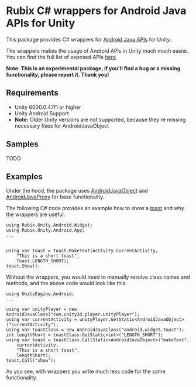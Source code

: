 # Rubix C# wrappers for Android Java APIs for Unity

This package provides C# wrappers for [Android Java APIs](http://developer.android.com/reference) for Unity. 

The wrappers makes the usage of Android APIs in Unity much much easier. You can find the full list of exposed APIs [here](/Docs~/ExposedApi.md).

__Note: This is an experimental package, if you'll find a bug or a missing functionality, please report it. Thank you!__


## Requirements

* Unity 6000.0.47f1 or higher 
* Unity Android Support
* __Note:__ Older Unity versions are not supported, because they're missing necessary fixes for AndroidJavaObject

## Samples

TODO

## Examples

Under the hood, the package uses [AndroidJavaObject](https://docs.unity3d.com/ScriptReference/AndroidJavaObject.html) and [AndroidJavaProxy](https://docs.unity3d.com/ScriptReference/AndroidJavaProxy.html) for base functionality.

The following C# code provides an example how to show a [toast](https://developer.android.com/guide/topics/ui/notifiers/toasts) and why the wrappers are useful.

```
using Rubix.Unity.Android.Widget;
using Rubix.Unity.Android.App;
...


using var toast = Toast.MakeText(Activity.CurrentActivity, 
    "This is a short toast",
    Toast.LENGTH_SHORT);
toast.Show();
```

Without the wrappers, you would need to manually resolve class names and methods, and the above code would look like this:

```
using UnityEngine.Android;
...

using var unityPlayer = new AndroidJavaClass("com.unity3d.player.UnityPlayer");
using var currentActivity = unityPlayer.GetStatic<AndroidJavaObject>("currentActivity");
using var toastClass = new AndroidJavaClass("android.widget.Toast");
int lengthShort = toastClass.GetStatic<int>("LENGTH_SHORT");
using var toast = toastClass.CallStatic<AndroidJavaObject>("makeText",
    currentActivity,
    "This is a short toast",
    lengthShort);
toast.Call("show");
```

As you see, with wrappers you write much less code for the same functionality.